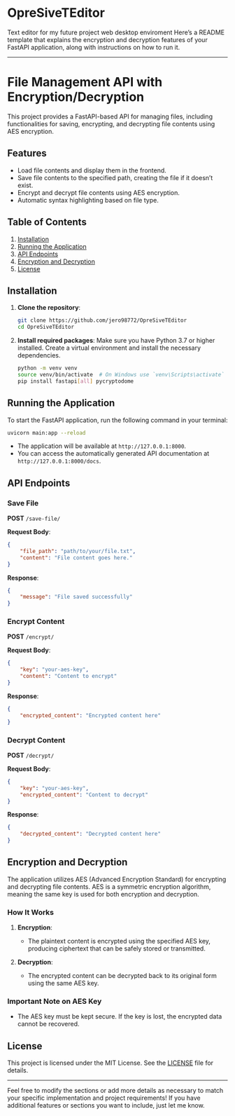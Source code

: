 # OpreSiveTEditor
Text editor for my future project  web desktop enviroment 
Here’s a README template that explains the encryption and decryption features of your FastAPI application, along with instructions on how to run it.

---

# File Management API with Encryption/Decryption

This project provides a FastAPI-based API for managing files, including functionalities for saving, encrypting, and decrypting file contents using AES encryption.

## Features

- Load file contents and display them in the frontend.
- Save file contents to the specified path, creating the file if it doesn’t exist.
- Encrypt and decrypt file contents using AES encryption.
- Automatic syntax highlighting based on file type.

## Table of Contents

1. [Installation](#installation)
2. [Running the Application](#running-the-application)
3. [API Endpoints](#api-endpoints)
4. [Encryption and Decryption](#encryption-and-decryption)
5. [License](#license)

## Installation

1. **Clone the repository**:
   ```bash
   git clone https://github.com/jero98772/OpreSiveTEditor
   cd OpreSiveTEditor

   ```

2. **Install required packages**:
   Make sure you have Python 3.7 or higher installed. Create a virtual environment and install the necessary dependencies.
   ```bash
   python -m venv venv
   source venv/bin/activate  # On Windows use `venv\Scripts\activate`
   pip install fastapi[all] pycryptodome
   ```

## Running the Application

To start the FastAPI application, run the following command in your terminal:

```bash
uvicorn main:app --reload
```

- The application will be available at `http://127.0.0.1:8000`.
- You can access the automatically generated API documentation at `http://127.0.0.1:8000/docs`.

## API Endpoints

### Save File

**POST** `/save-file/`

**Request Body**:
```json
{
    "file_path": "path/to/your/file.txt",
    "content": "File content goes here."
}
```

**Response**:
```json
{
    "message": "File saved successfully"
}
```

### Encrypt Content

**POST** `/encrypt/`

**Request Body**:
```json
{
    "key": "your-aes-key",
    "content": "Content to encrypt"
}
```

**Response**:
```json
{
    "encrypted_content": "Encrypted content here"
}
```

### Decrypt Content

**POST** `/decrypt/`

**Request Body**:
```json
{
    "key": "your-aes-key",
    "encrypted_content": "Content to decrypt"
}
```

**Response**:
```json
{
    "decrypted_content": "Decrypted content here"
}
```

## Encryption and Decryption

The application utilizes AES (Advanced Encryption Standard) for encrypting and decrypting file contents. AES is a symmetric encryption algorithm, meaning the same key is used for both encryption and decryption.

### How It Works

1. **Encryption**:
   - The plaintext content is encrypted using the specified AES key, producing ciphertext that can be safely stored or transmitted.

2. **Decryption**:
   - The encrypted content can be decrypted back to its original form using the same AES key.

### Important Note on AES Key
- The AES key must be kept secure. If the key is lost, the encrypted data cannot be recovered.

## License

This project is licensed under the MIT License. See the [LICENSE](LICENSE) file for details.

---

Feel free to modify the sections or add more details as necessary to match your specific implementation and project requirements! If you have additional features or sections you want to include, just let me know.